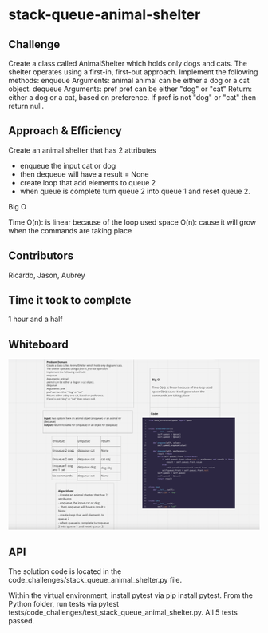 # stack-queue-animal-shelter


## Challenge
Create a class called AnimalShelter which holds only dogs and cats.
The shelter operates using a first-in, first-out approach.
Implement the following methods:
enqueue
Arguments: animal
animal can be either a dog or a cat object.
dequeue
Arguments: pref
pref can be either "dog" or "cat"
Return: either a dog or a cat, based on preference.
If pref is not "dog" or "cat" then return null.

## Approach & Efficiency
 Create an animal shelter that has 2 attributes
- enqueue the input cat or dog
-  then dequeue will have a result = None
- create loop that add elements to queue 2
- when queue is complete turn queue 2 into queue 1 and reset queue 2.

Big O

Time O(n): is linear because of the loop used
space O(n): cause it will grow when the commands are taking place

## Contributors
Ricardo, Jason, Aubrey

## Time it took to complete
1 hour and a half

## Whiteboard
![](./whiteboard.png)

## API
The solution code is located in the code_challenges/stack_queue_animal_shelter.py file.

Within the virtual environment, install pytest via pip install pytest.
From the Python folder, run tests via pytest tests/code_challenges/test_stack_queue_animal_shelter.py.
All 5 tests passed.
